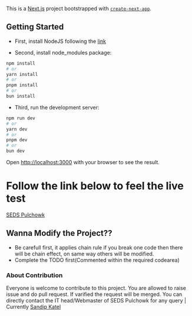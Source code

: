 This is a [Next.js](https://nextjs.org/) project bootstrapped with [`create-next-app`](https://github.com/vercel/next.js/tree/canary/packages/create-next-app).

## Getting Started
- First, install NodeJS following the [link](https://nodejs.org/en/download/package-manager)

- Second, install node_modules package:

```bash
npm install
# or
yarn install
# or
pnpm install
# or
bun install
```

- Third, run the development server:

```bash
npm run dev
# or
yarn dev
# or
pnpm dev
# or
bun dev
```

Open [http://localhost:3000](http://localhost:3000) with your browser to see the result.

# Follow the link below to feel the live test
[SEDS Pulchowk](https://seds.pcampus.edu.np)

## Wanna Modify the Project??
- Be carefull first, it applies chain rule if you break one code then there will be chain effect, on same way others will be modified.
- Complete the TODO first(Commented within the required codearea)

### About Contribution
Everyone is welcome to contribute to this project.
You are allowed to raise issue and do pull request. If varified the request will be merged.
You can directly contact the IT head/Webmaster of SEDS Pulchowk for any query | Currently [Sandip Katel](https://github.com/sandipkatel)